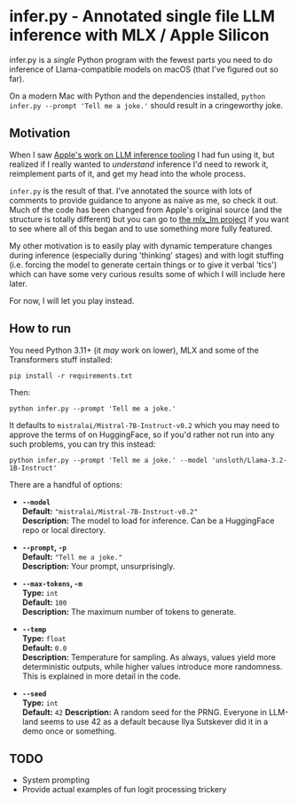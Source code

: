 # infer.py - Annotated single file LLM inference with MLX / Apple Silicon

infer.py is a *single* Python program with the fewest parts you need to do inference of Llama-compatible models on macOS (that I've figured out so far).

On a modern Mac with Python and the dependencies installed, `python infer.py --prompt 'Tell me a joke.'` should result in a cringeworthy joke.

## Motivation

When I saw [Apple's work on LLM inference tooling](https://github.com/ml-explore/mlx-examples/tree/main/llms/mlx_lm) I had fun using it, but realized if I really wanted to *understand* inference I'd need to rework it, reimplement parts of it, and get my head into the whole process.

`infer.py` is the result of that. I've annotated the source with lots of comments to provide guidance to anyone as naive as me, so check it out. Much of the code has been changed from Apple's original source (and the structure is totally different) but you can go to [the mlx_lm project](https://github.com/ml-explore/mlx-examples/tree/main/llms/mlx_lm) if you want to see where all of this began and to use something more fully featured.

My other motivation is to easily play with dynamic temperature changes during inference (especially during 'thinking' stages) and with logit stuffing (i.e. forcing the model to generate certain things or to give it verbal 'tics') which can have some very curious results some of which I will include here later.

For now, I will let you play instead.

## How to run

You need Python 3.11+ (it *may* work on lower), MLX and some of the Transformers stuff installed:

```
pip install -r requirements.txt
```

Then:

```
python infer.py --prompt 'Tell me a joke.' 
```

It defaults to `mistralai/Mistral-7B-Instruct-v0.2` which you may need to approve the terms of on HuggingFace, so if you'd rather not run into any such problems, you can try this instead:

```
python infer.py --prompt 'Tell me a joke.' --model 'unsloth/Llama-3.2-1B-Instruct'
```

There are a handful of options:

- **`--model`**  
  **Default:** `"mistralai/Mistral-7B-Instruct-v0.2"`  
  **Description:** The model to load for inference. Can be a HuggingFace repo or local directory.

- **`--prompt`, `-p`**  
  **Default:** `"Tell me a joke."`  
  **Description:** Your prompt, unsurprisingly.

- **`--max-tokens`, `-m`**  
  **Type:** `int`  
  **Default:** `100`  
  **Description:** The maximum number of tokens to generate.

- **`--temp`**  
  **Type:** `float`  
  **Default:** `0.0`  
  **Description:** Temperature for sampling. As always, values yield more deterministic outputs, while higher values introduce more randomness. This is explained in more detail in the code.

- **`--seed`**  
  **Type:** `int`  
  **Default:** `42`
  **Description:** A random seed for the PRNG. Everyone in LLM-land seems to use 42 as a default because Ilya Sutskever did it in a demo once or something.

## TODO

* System prompting
* Provide actual examples of fun logit processing trickery